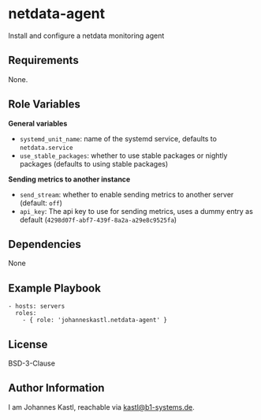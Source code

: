 netdata-agent
=========

Install and configure a netdata monitoring agent

Requirements
------------

None.

Role Variables
--------------

**General variables**
- `systemd_unit_name`: name of the systemd service, defaults to `netdata.service`
- `use_stable_packages`: whether to use stable packages or nightly packages (defaults to using stable packages)

**Sending metrics to another instance**
- `send_stream`: whether to enable sending metrics to another server (default: `off`)
- `api_key`: The api key to use for sending metrics, uses a dummy entry as default (`4298d07f-abf7-439f-8a2a-a29e8c9525fa`)   

Dependencies
------------

None

Example Playbook
----------------

    - hosts: servers
      roles:
        - { role: 'johanneskastl.netdata-agent' }

License
-------

BSD-3-Clause

Author Information
------------------

I am Johannes Kastl, reachable via kastl@b1-systems.de.
